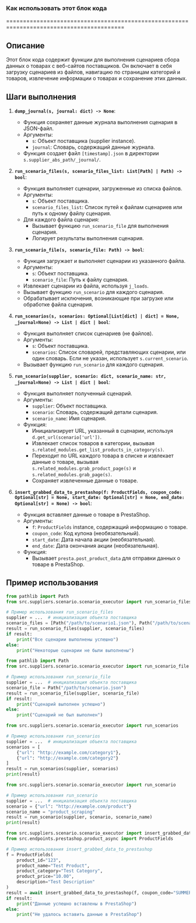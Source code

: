 ### Как использовать этот блок кода
=========================================================================================

Описание
-------------------------
Этот блок кода содержит функции для выполнения сценариев сбора данных о товарах с веб-сайтов поставщиков. Он включает в себя загрузку сценариев из файлов, навигацию по страницам категорий и товаров, извлечение информации о товарах и сохранение этих данных.

Шаги выполнения
-------------------------
1. **`dump_journal(s, journal: dict) -> None`**:
   - Функция сохраняет данные журнала выполнения сценария в JSON-файл.
   - Аргументы:
     - `s`: Объект поставщика (supplier instance).
     - `journal`: Словарь, содержащий данные журнала.
   - Функция создает файл `[timestamp].json` в директории `s.supplier_abs_path/_journal/`.

2. **`run_scenario_files(s, scenario_files_list: List[Path] | Path) -> bool`**:
   - Функция выполняет сценарии, загруженные из списка файлов.
   - Аргументы:
     - `s`: Объект поставщика.
     - `scenario_files_list`: Список путей к файлам сценариев или путь к одному файлу сценария.
   - Для каждого файла сценария:
     - Вызывает функцию `run_scenario_file` для выполнения сценария.
     - Логирует результаты выполнения сценария.

3. **`run_scenario_file(s, scenario_file: Path) -> bool`**:
   - Функция загружает и выполняет сценарии из указанного файла.
   - Аргументы:
     - `s`: Объект поставщика.
     - `scenario_file`: Путь к файлу сценария.
   - Извлекает сценарии из файла, используя `j_loads`.
   - Вызывает функцию `run_scenario` для каждого сценария.
   - Обрабатывает исключения, возникающие при загрузке или обработке файла сценария.

4. **`run_scenarios(s, scenarios: Optional[List[dict] | dict] = None, _journal=None) -> List | dict | bool`**:
   - Функция выполняет список сценариев (не файлов).
   - Аргументы:
     - `s`: Объект поставщика.
     - `scenarios`: Список словарей, представляющих сценарии, или один словарь. Если не указан, использует `s.current_scenario`.
   - Вызывает функцию `run_scenario` для каждого сценария.

5. **`run_scenario(supplier, scenario: dict, scenario_name: str, _journal=None) -> List | dict | bool`**:
   - Функция выполняет полученный сценарий.
   - Аргументы:
     - `supplier`: Объект поставщика.
     - `scenario`: Словарь, содержащий детали сценария.
     - `scenario_name`: Имя сценария.
   - Функция:
     - Инициализирует URL, указанный в сценарии, используя `d.get_url(scenario['url'])`.
     - Извлекает список товаров в категории, вызывая `s.related_modules.get_list_products_in_category(s)`.
     - Переходит по URL каждого товара в списке и извлекает данные о товаре, вызывая `s.related_modules.grab_product_page(s)` и `s.related_modules.grab_page(s)`.
     - Сохраняет извлеченные данные о товаре.

6. **`insert_grabbed_data_to_prestashop(f: ProductFields, coupon_code: Optional[str] = None, start_date: Optional[str] = None, end_date: Optional[str] = None) -> bool`**:
   - Функция вставляет данные о товаре в PrestaShop.
   - Аргументы:
     - `f`: `ProductFields` instance, содержащий информацию о товаре.
     - `coupon_code`: Код купона (необязательный).
     - `start_date`: Дата начала акции (необязательная).
     - `end_date`: Дата окончания акции (необязательная).
   - Функция:
     - Вызывает `presta.post_product_data` для отправки данных о товаре в PrestaShop.

Пример использования
-------------------------

```python
from pathlib import Path
from src.suppliers.scenario.scenario_executor import run_scenario_files

# Пример использования run_scenario_files
supplier = ...  # инициализация объекта поставщика
scenario_files = [Path("/path/to/scenario1.json"), Path("/path/to/scenario2.json")]
result = run_scenario_files(supplier, scenario_files)
if result:
    print("Все сценарии выполнены успешно")
else:
    print("Некоторые сценарии не были выполнены")
```
```python
from pathlib import Path
from src.suppliers.scenario.scenario_executor import run_scenario_file

# Пример использования run_scenario_file
supplier = ...  # инициализация объекта поставщика
scenario_file = Path("/path/to/scenario.json")
result = run_scenario_file(supplier, scenario_file)
if result:
    print("Сценарий выполнен успешно")
else:
    print("Сценарий не был выполнен")
```
```python
from src.suppliers.scenario.scenario_executor import run_scenarios

# Пример использования run_scenarios
supplier = ...  # инициализация объекта поставщика
scenarios = [
    {"url": "http://example.com/category1"},
    {"url": "http://example.com/category2"}
]
result = run_scenarios(supplier, scenarios)
print(result)
```
```python
from src.suppliers.scenario.scenario_executor import run_scenario

# Пример использования run_scenario
supplier = ...  # инициализация объекта поставщика
scenario = {"url": "http://example.com/product"}
scenario_name = "product_scraping"
result = run_scenario(supplier, scenario, scenario_name)
print(result)
```

```python
from src.suppliers.scenario.scenario_executor import insert_grabbed_data_to_prestashop
from src.endpoints.prestashop.product_async import ProductFields

# Пример использования insert_grabbed_data_to_prestashop
f = ProductFields(
    product_id="123",
    product_name="Test Product",
    product_category="Test Category",
    product_price="10.00",
    description="Test Description"
)
result = await insert_grabbed_data_to_prestashop(f, coupon_code="SUMMER20", start_date="2024-06-01", end_date="2024-06-30")
if result:
    print("Данные успешно вставлены в PrestaShop")
else:
    print("Не удалось вставить данные в PrestaShop")
```